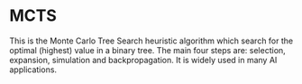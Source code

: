 # MCTS

This is the Monte Carlo Tree Search heuristic algorithm which search for the optimal (highest) value in a binary tree. The main four steps are: selection, expansion, simulation and backpropagation. It is widely used in many AI applications.
